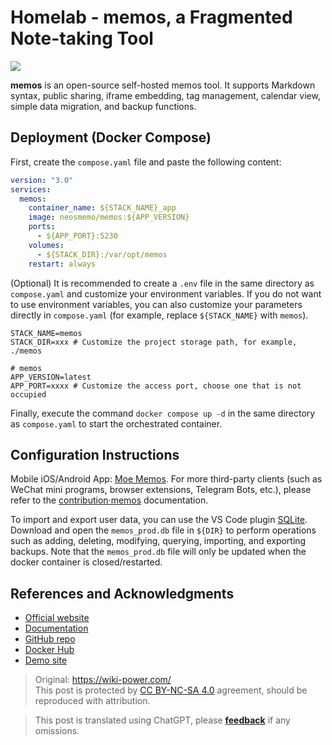 # Homelab - memos, a Fragmented Note-taking Tool

![](https://wiki-media-1253965369.cos.ap-guangzhou.myqcloud.com/img/202304111548420.png)

**memos** is an open-source self-hosted memos tool. It supports Markdown syntax, public sharing, iframe embedding, tag management, calendar view, simple data migration, and backup functions.

## Deployment (Docker Compose)

First, create the `compose.yaml` file and paste the following content:

```yaml title="compose.yaml"
version: "3.0"
services:
  memos:
    container_name: ${STACK_NAME}_app
    image: neosmemo/memos:${APP_VERSION}
    ports:
      - ${APP_PORT}:5230
    volumes:
      - ${STACK_DIR}:/var/opt/memos
    restart: always
```

(Optional) It is recommended to create a `.env` file in the same directory as `compose.yaml` and customize your environment variables. If you do not want to use environment variables, you can also customize your parameters directly in `compose.yaml` (for example, replace `${STACK_NAME}` with `memos`).

```dotenv title=".env"
STACK_NAME=memos
STACK_DIR=xxx # Customize the project storage path, for example, ./memos

# memos
APP_VERSION=latest
APP_PORT=xxxx # Customize the access port, choose one that is not occupied
```

Finally, execute the command `docker compose up -d` in the same directory as `compose.yaml` to start the orchestrated container.

## Configuration Instructions

Mobile iOS/Android App: [Moe Memos](https://memos.moe/). For more third-party clients (such as WeChat mini programs, browser extensions, Telegram Bots, etc.), please refer to the [contribution·memos](https://github.com/usememos/memos#contribution) documentation.

To import and export user data, you can use the VS Code plugin [SQLite](https://marketplace.visualstudio.com/items?itemName=alexcvzz.vscode-sqlite). Download and open the `memos_prod.db` file in `${DIR}` to perform operations such as adding, deleting, modifying, querying, importing, and exporting backups. Note that the `memos_prod.db` file will only be updated when the docker container is closed/restarted.

## References and Acknowledgments

- [Official website](https://usememos.com/)
- [Documentation](https://usememos.com/docs/install#docker-compose)
- [GitHub repo](https://github.com/usememos/memos)
- [Docker Hub](https://hub.docker.com/r/neosmemo/memos)
- [Demo site](https://demo.usememos.com/)

> Original: <https://wiki-power.com/>  
> This post is protected by [CC BY-NC-SA 4.0](https://creativecommons.org/licenses/by/4.0/deed.en) agreement, should be reproduced with attribution.

> This post is translated using ChatGPT, please [**feedback**](https://github.com/linyuxuanlin/Wiki_MkDocs/issues/new) if any omissions.